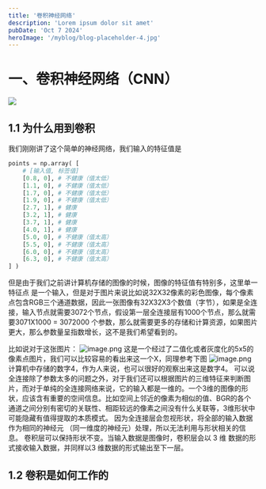 ```yaml
---
title: '卷积神经网络' 
description: 'Lorem ipsum dolor sit amet' 
pubDate: 'Oct 7 2024'  
heroImage: '/myblog/blog-placeholder-4.jpg'
---
```

# 一、卷积神经网络（CNN）
![](https://blogweb-01.oss-cn-beijing.aliyuncs.com/3-7.jpg)

## 1.1 为什么用到卷积
我们刚刚讲了这个简单的神经网络，我们输入的特征值是
```Python
points = np.array( [ 
	# [输入值, 标签值]
	[0.8, 0], # 不健康（值太低）
	[1.1, 0], # 不健康（值太低）
	[1.7, 0], # 不健康（值太低）
	[1.9, 0], # 不健康（值太低）
	[2.7, 1], # 健康
	[3.2, 1], # 健康
	[3.7, 1], # 健康
	[4.0, 1], # 健康
	[5.0, 0], # 不健康（值太高）
	[5.5, 0], # 不健康（值太高）
	[6.0, 0], # 不健康（值太高）
	[6.3, 0], # 不健康（值太高）
] )
```

但是由于我们之前讲计算机存储的图像的时候，图像的特征值有特别多，这里单一特征点 是一个输入，但是对于图片来说比如说32X32像素的彩色图像，每个像素点包含RGB三个通道数据，因此一张图像有32X32X3个数值（字节），如果是全连接，输入节点就需要3072个节点，假设第一层全连接层有1000个节点，那么就需要3071X1000 = 3072000 个参数，那么就需要更多的存储和计算资源，如果图片更大，那么参数量呈指数增长，这不是我们希望看到的。

比如说对于这张图片：
![image.png](https://blogweb-01.oss-cn-beijing.aliyuncs.com/20241012105120.png)
这是一个经过了二值化或者灰度化的5x5的像素点图片，我们可以比较容易的看出来这一个X，同理参考下图
![image.png](https://blogweb-01.oss-cn-beijing.aliyuncs.com/20241012113101.png)
计算机中存储的数字4，作为人来说，也可以很好的观察出来这是数字4。
可以说全连接除了参数太多的问题之外，对于我们还可以根据图片的三维特征来判断图片，而对于单纯的全连接网络来说，它的输入都是一维的。一个3维的图像的形状，应该含有重要的空间信息。比如空间上邻近的像素为相似的值、BGR的各个通道之间分别有密切的关联性、相距较远的像素之间没有什么关联等，3维形状中可能隐藏有值得提取的本质模式。
因为全连接层会忽视形状，将全部的输入数据作为相同的神经元
（同一维度的神经元）处理，所以无法利用与形状相关的信息。
卷积层可以保持形状不变。当输入数据是图像时，卷积层会以 3 维
数据的形式接收输入数据，并同样以3 维数据的形式输出至下一层。
## 1.2 卷积是如何工作的
